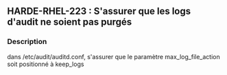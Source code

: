 ## HARDE-RHEL-223 : S'assurer que les logs d'audit ne soient pas purgés

### Description
dans /etc/audit/auditd.conf, s'assurer que le paramètre max_log_file_action soit positionné à keep_logs
